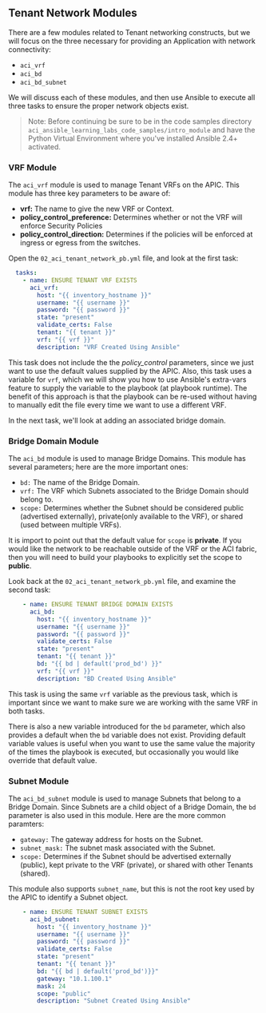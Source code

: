 ## Tenant Network Modules

There are a few modules related to Tenant networking constructs, but we will focus on the three necessary for providing an Application with network connectivity:

* `aci_vrf`
* `aci_bd`
* `aci_bd_subnet`

We will discuss each of these modules, and then use Ansible to execute all three tasks to ensure the proper network objects exist.

> Note: Before continuing be sure to be in the code samples directory `aci_ansible_learning_labs_code_samples/intro_module` and have the Python Virtual Environment where you've installed Ansible 2.4+ activated.  

### VRF Module

The `aci_vrf` module is used to manage Tenant VRFs on the APIC. This module has three key parameters to be aware of:

* **vrf:** The name to give the new VRF or Context.
* **policy_control_preference:** Determines whether or not the VRF will enforce Security Policies
* **policy_control_direction:** Determines if the policies will be enforced at ingress or egress from the switches.

Open the `02_aci_tenant_network_pb.yml` file, and look at the first task:

```yaml
  tasks:
    - name: ENSURE TENANT VRF EXISTS
      aci_vrf:
        host: "{{ inventory_hostname }}"
        username: "{{ username }}"
        password: "{{ password }}"
        state: "present"
        validate_certs: False
        tenant: "{{ tenant }}"
        vrf: "{{ vrf }}"
        description: "VRF Created Using Ansible"
```

This task does not include the the *policy_control* parameters, since we just want to use the default values supplied by the APIC. Also, this task uses a variable for `vrf`, which we will show you how to use Ansible's extra-vars feature to supply the variable to the playbook (at playbook runtime). The benefit of this approach is that the playbook can be re-used without having to manually edit the file every time we want to use a different VRF.

In the next task, we'll look at adding an associated bridge domain.

### Bridge Domain Module

The `aci_bd` module is used to manage Bridge Domains. This module has several parameters; here are the more important ones:

* `bd:` The name of the Bridge Domain.
* `vrf:` The VRF which Subnets associated to the Bridge Domain should belong to.
* `scope:` Determines whether the Subnet should be considered public (advertised externally), private(only available to the VRF), or shared (used between multiple VRFs).

It is import to point out that the default value for `scope` is **private**. If you would like the network to be reachable outside of the VRF or the ACI fabric, then you will need to build your playbooks to explicitly set the scope to **public**.

Look back at the `02_aci_tenant_network_pb.yml` file, and examine the second task:

```yaml
    - name: ENSURE TENANT BRIDGE DOMAIN EXISTS
      aci_bd:
        host: "{{ inventory_hostname }}"
        username: "{{ username }}"
        password: "{{ password }}"
        validate_certs: False
        state: "present"
        tenant: "{{ tenant }}"
        bd: "{{ bd | default('prod_bd') }}"
        vrf: "{{ vrf }}"
        description: "BD Created Using Ansible"
```

This task is using the same `vrf` variable as the previous task, which is important since we want to make sure we are working with the same VRF in both tasks.

There is also a new variable introduced for the `bd` parameter, which also provides a default when the `bd` variable does not exist. Providing default variable values is useful when you want to use the same value the majority of the times the playbook is executed, but occasionally you would like override that default value.

### Subnet Module
The `aci_bd_subnet` module is used to manage Subnets that belong to a Bridge Domain. Since Subnets are a child object of a Bridge Domain, the `bd` parameter is also used in this module. Here are the more common paramters:

* `gateway:` The gateway address for hosts on the Subnet.
* `subnet_mask:` The subnet mask associated with the Subnet.
* `scope:` Determines if the Subnet should be advertised externally (public), kept private to the VRF (private), or shared with other Tenants (shared).

This module also supports `subnet_name`, but this is not the root key used by the APIC to identify a Subnet object.

```yaml
    - name: ENSURE TENANT SUBNET EXISTS
      aci_bd_subnet:
        host: "{{ inventory_hostname }}"
        username: "{{ username }}"
        password: "{{ password }}"
        validate_certs: False
        state: "present"
        tenant: "{{ tenant }}"
        bd: "{{ bd | default('prod_bd')}}"
        gateway: "10.1.100.1"
        mask: 24
        scope: "public"
        description: "Subnet Created Using Ansible"
```
